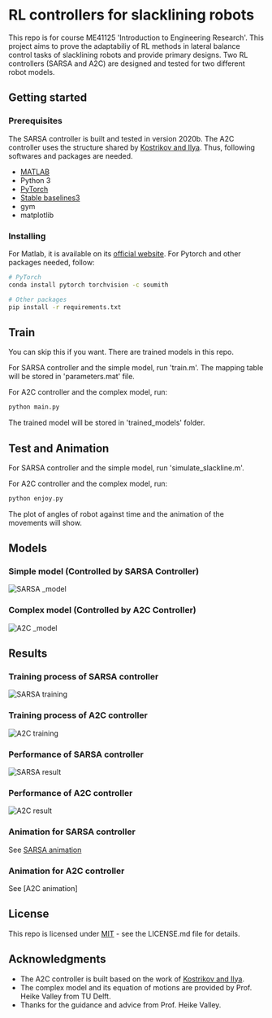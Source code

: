 # RL controllers for slacklining robots
This repo is for course ME41125 'Introduction to Engineering Research'. This project aims to prove the adaptabiliy of RL methods in lateral balance control tasks of slacklining robots and provide primary designs. Two RL controllers (SARSA and A2C) are designed and tested for two different robot models.


## Getting started

### Prerequisites
The SARSA controller is built  and tested in version 2020b. The A2C controller uses the structure shared by  [Kostrikov and Ilya](https://github.com/ikostrikov/pytorch-a2c-ppo-acktr-gail). Thus, following softwares and packages are needed.
* [MATLAB](https://www.mathworks.com/products/matlab.html) 
* Python 3 
* [PyTorch](http://pytorch.org/)
* [Stable baselines3](https://github.com/DLR-RM/stable-baselines3)
* gym
* matplotlib

### Installing
For Matlab, it is available on its [official  website](https://www.mathworks.com/products/matlab.html).
For Pytorch and other packages needed, follow:
```bash
# PyTorch
conda install pytorch torchvision -c soumith

# Other packages
pip install -r requirements.txt
```


## Train
You can skip this if you want. There are trained models in this repo.

For SARSA controller and the simple model, run 'train.m'. The mapping table will be stored in 'parameters.mat' file.

For A2C controller and the complex model, run:
```bash
python main.py
```
The trained model will be stored in 'trained_models' folder.


## Test and Animation
For SARSA controller and the simple model, run 'simulate_slackline.m'. 

For A2C controller and the complex model, run:
```bash
python enjoy.py
```
The plot of angles of robot against time and the animation of the movements will show.


## Models
### Simple model (Controlled by SARSA Controller)
![SARSA _model](imgs/model_simple.png)
### Complex model (Controlled by A2C Controller)
![A2C _model](imgs/model_complex.png)


## Results
### Training process of SARSA controller
![SARSA training](imgs/simple_train.png)
### Training process of A2C controller
![A2C training](imgs/complex_train.png)
### Performance of SARSA controller
![SARSA result](imgs/result_sarsa.png)
### Performance of A2C controller
![A2C result](imgs/result_a2c.png)
### Animation for SARSA controller
See [SARSA animation](https://youtu.be/8sjQ9Q5fq_M)
### Animation for A2C controller
See [A2C animation]


## License
This repo is licensed under [MIT](https://choosealicense.com/licenses/mit/) - see the LICENSE.md file for details.


## Acknowledgments
* The A2C controller is built based on the work of [Kostrikov and Ilya](https://github.com/ikostrikov/pytorch-a2c-ppo-acktr-gail). 
* The complex model and its equation of motions are provided by Prof. Heike Valley from TU Delft.
* Thanks for the guidance and advice from Prof. Heike Valley.